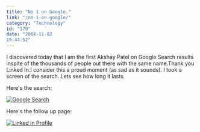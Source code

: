 ```yaml
---
title: "No 1 on Google."
link: "/no-1-on-google/"
category: "Technology"
id: "179"
date: "2008-11-02
19:44:52"
---
```


I discovered today that I am the first Akshay Patel on Google Search results inspite of the thousands of people out
there with the same name.Thank you Linked In.I consider this a proud moment (as sad as it sounds). I took a screen of
the search. Lets see how long it lasts.

Here's the search:

[![](/img/upload/akshay-google.jpg "Google Search")](/img/upload/akshay-google.jpg)

Here's the follow up page:

[![Linked in Profile](/img/upload/akshay-profile.jpg "Follow Up")](/img/upload/akshay-profile.jpg)
